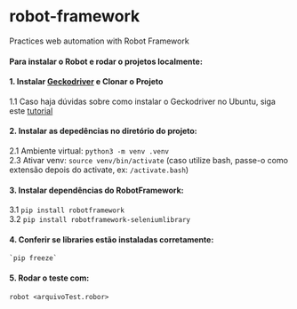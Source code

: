 # robot-framework
Practices web automation with Robot Framework


####  Para instalar o Robot e rodar o projetos localmente:  

#### 1. Instalar [Geckodriver](https://github.com/mozilla/geckodriver/releases/tag/v0.26.0) e Clonar o Projeto  
   1.1 Caso haja dúvidas sobre como instalar o Geckodriver no Ubuntu, siga este [tutorial](https://medium.com/beelabsolutions/baixando-e-configurando-o-geckodriver-no-ubuntu-dc2fe14d91c)  
#### 2. Instalar as depedências no diretório do projeto:  
   2.1 Ambiente virtual: `python3 -m venv .venv`  
   2.3  Ativar venv: `source venv/bin/activate` (caso utilize bash, passe-o como extensão depois do activate, ex: `/activate.bash`) 
#### 3. Instalar dependências do RobotFramework: 
   3.1 `pip install robotframework`  
   3.2 `pip install robotframework-seleniumlibrary`   

#### 4. Conferir se libraries estão instaladas corretamente:  
    `pip freeze`  
#### 5. Rodar o teste com:  
   `robot <arquivoTest.robor>`
